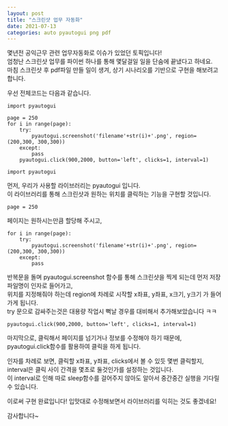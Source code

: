 ```yaml
---
layout: post
title: "스크린샷 업무 자동화"
date: 2021-07-13
categories: auto pyautogui png pdf
---  
```

몇년전 공익근무 관련 업무자동화로 이슈가 있었던 토픽입니다!   
엄청난 스크린샷 업무를 파이썬 하나를 통해 몇달걸일 일을 단숨에 끝냈다고 하네요.   
마침 스크린샷 후 pdf파일 만들 일이 생겨, 상기 시나리오를 기반으로 구현을 해보려고 합니다.   


우선 전체코드는 다음과 같습니다.      
   
```{.python}
import pyautogui

page = 250
for i in range(page):
    try:
        pyautogui.screenshot('filename'+str(i)+'.png', region=(200,300, 300,300))
    except:
        pass
    pyautogui.click(900,2000, button='left', clicks=1, interval=1)
```
```{.python}
import pyautogui
```
먼저, 우리가 사용할 라이브러리는 pyautogui 입니다.   
이 라이브러리를 통해 스크린샷과 원하는 위치를 클릭하는 기능을 구현할 것입니다.   
  
  
```{.python}
page = 250
```
페이지는 원하시는만큼 할당해 주시고, 

```{.python}
for i in range(page):
    try:
        pyautogui.screenshot('filename'+str(i)+'.png', region=(200,300, 300,300))
    except:
        pass
```
반복문을 돌며 pyautogui.screenshot 함수를 통해 스크린샷을 찍게 되는데 먼저 저장 파일명이 인자로 들어가고,   
위치를 지정해줘야 하는데 region에 차례로 시작할 x좌표, y좌표, x크기, y크기 가 들어가게 됩니다.   
try 문으로 감싸주는것은 대용량 작업시 뻑날 경우를 대비해서 추가해보았습니다 ㅋㅋ   
   
```{.python}
pyautogui.click(900,2000, button='left', clicks=1, interval=1)
```
마지막으로, 클릭해서 페이지를 넘기거나 정보를 수정해야 하기 때문에, pyautogui.click함수를 활용하여 클릭을 하게 됩니다. 


 인자를 차례로 보면, 클릭할 x좌표, y좌표, clicks에서 볼 수 있듯 몇번 클릭할지, interval은 클릭 사이 간격을 몇초로 둘것인가를 설정하는 것입니다.    
이 interval로 인해 따로 sleep함수를 걸어주지 않아도 알아서 중간중간 실행을 기다릴 수 있습니다.   
   
   
이로써 구현 완료입니다! 입맛대로 수정해보면서 라이브러리를 익히는 것도 좋겠네요!
   
감사합니다~  

